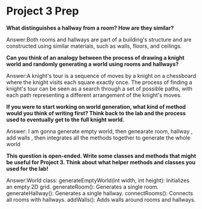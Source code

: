 # Project 3 Prep

**What distinguishes a hallway from a room? How are they similar?**

Answer:Both rooms and hallways are part of a building's structure and are constructed using similar materials, such as walls, floors, and ceilings.

**Can you think of an analogy between the process of 
drawing a knight world and randomly generating a world 
using rooms and hallways?**

Answer:A knight's tour is a sequence of moves by a knight on a chessboard where the knight visits each square exactly once. 
The process of finding a knight's tour can be seen as a search through a set of possible paths, with each path representing a different arrangement of the knight's moves.

**If you were to start working on world generation, what kind of method would you think of writing first? 
Think back to the lab and the process used to eventually 
get to the full knight world.**

Answer: I am gonna generate empty world, then genearate room, hallway , add walls , then integrates all the methods together to generate the whole world 

**This question is open-ended. Write some classes 
and methods that might be useful for Project 3. Think 
about what helper methods and classes you used for the lab!**

Answer:World class:
generateEmptyWorld(int width, int height): Initializes an empty 2D grid.
generateRoom(): Generates a single room.
generateHallway(): Generates a single hallway.
connectRooms(): Connects all rooms with hallways.
addWalls(): Adds walls around rooms and hallways.
